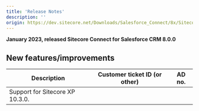 ```yaml
---
title: 'Release Notes'
description: ''
origin: https://dev.sitecore.net/Downloads/Salesforce_Connect/8x/Sitecore_Connect_for_Salesforce_CRM_800/Release_Notes
---
```


**January 2023, released Sitecore Connect for Salesforce CRM 8.0.0**

## New features/improvements

| Description                     | Customer ticket ID (or other) | AD no. |
| ------------------------------- | ----------------------------- | ------ |
| Support for Sitecore XP 10.3.0. |
